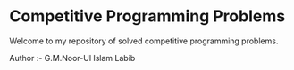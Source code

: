 # Competitive Programming Problems
Welcome to my repository of solved competitive programming problems.

Author :- G.M.Noor-Ul Islam Labib
